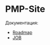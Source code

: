 # PMP-Site


Документация: 

* [Roadmap](https://docs.google.com/spreadsheets/d/1dom8w75yZIvhmZbwxopnKrP-E-4TJ3TmvcirBpmXZAU/edit?usp=sharing)
* [JOB](https://docs.google.com/document/d/1rVZoXmTtJCUJYZ_yPRXv_ieOjuOTcxGkXloNa0EstwM/)
